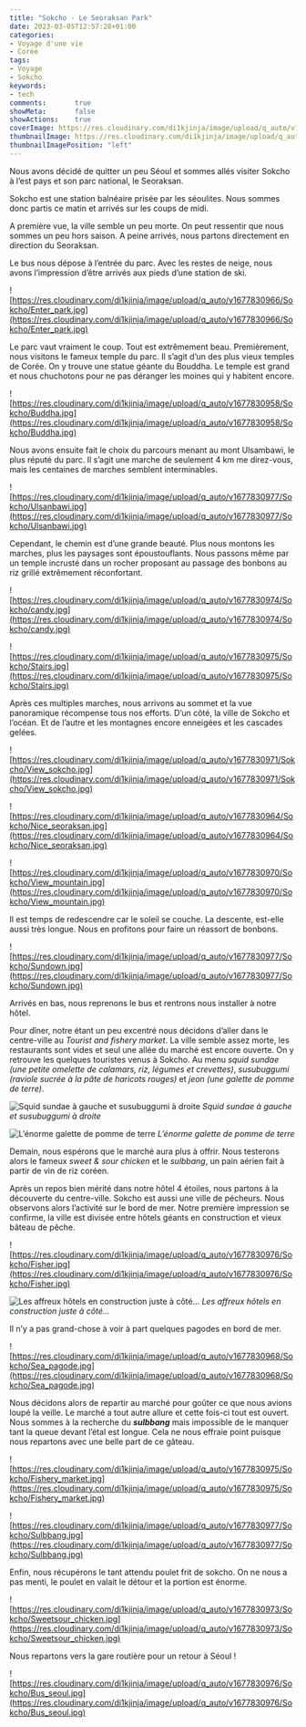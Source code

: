 ```yaml
---
title: "Sokcho - Le Seoraksan Park"
date: 2023-03-05T12:57:28+01:00
categories:
- Voyage d'une vie
- Corée
tags:
- Voyage
- Sokcho
keywords:
- tech
comments:       true
showMeta:       false
showActions:    true
coverImage: https://res.cloudinary.com/di1kjinja/image/upload/q_auto/v1677830964/Sokcho/Nice_seoraksan.jpg
thumbnailImage: https://res.cloudinary.com/di1kjinja/image/upload/q_auto/v1677830964/Sokcho/Nice_seoraksan.jpg
thumbnailImagePosition: "left"
---
```

Nous avons décidé de quitter un peu Séoul et sommes allés visiter Sokcho à l’est pays et son parc national, le Seoraksan. 

Sokcho est une station balnéaire prisée par les séoulites. Nous sommes donc partis ce matin et arrivés sur les coups de midi. 

A première vue, la ville semble un peu morte. On peut ressentir que nous sommes un peu hors saison. A peine arrivés, nous partons directement en direction du Seoraksan. 

Le bus nous dépose à l’entrée du parc. Avec les restes de neige, nous avons l’impression d’être arrivés aux pieds d’une station de ski. 

![https://res.cloudinary.com/di1kjinja/image/upload/q_auto/v1677830966/Sokcho/Enter_park.jpg](https://res.cloudinary.com/di1kjinja/image/upload/q_auto/v1677830966/Sokcho/Enter_park.jpg)

Le parc vaut vraiment le coup. Tout est extrêmement beau. Premièrement, nous visitons le fameux temple du parc. Il s’agit d’un des plus vieux temples de Corée. On y trouve une statue géante du Bouddha. Le temple est grand et nous chuchotons pour ne pas déranger les moines qui y habitent encore. 

![https://res.cloudinary.com/di1kjinja/image/upload/q_auto/v1677830958/Sokcho/Buddha.jpg](https://res.cloudinary.com/di1kjinja/image/upload/q_auto/v1677830958/Sokcho/Buddha.jpg)

Nous avons ensuite fait le choix du parcours menant au mont Ulsambawi, le plus réputé du parc. Il s’agit une marche de seulement 4 km me direz-vous, mais les centaines de marches semblent interminables. 

![https://res.cloudinary.com/di1kjinja/image/upload/q_auto/v1677830977/Sokcho/Ulsanbawi.jpg](https://res.cloudinary.com/di1kjinja/image/upload/q_auto/v1677830977/Sokcho/Ulsanbawi.jpg)

Cependant, le chemin est d’une grande beauté. Plus nous montons les marches, plus les paysages sont époustouflants. Nous passons même par un temple incrusté dans un rocher proposant au passage des bonbons au riz grillé extrêmement réconfortant. 

![https://res.cloudinary.com/di1kjinja/image/upload/q_auto/v1677830974/Sokcho/candy.jpg](https://res.cloudinary.com/di1kjinja/image/upload/q_auto/v1677830974/Sokcho/candy.jpg)

![https://res.cloudinary.com/di1kjinja/image/upload/q_auto/v1677830975/Sokcho/Stairs.jpg](https://res.cloudinary.com/di1kjinja/image/upload/q_auto/v1677830975/Sokcho/Stairs.jpg)

Après ces multiples marches, nous arrivons au sommet et la vue panoramique récompense tous nos efforts. D’un côté, la ville de Sokcho et l’océan. Et de l’autre et les montagnes encore enneigées et les cascades gelées. 

![https://res.cloudinary.com/di1kjinja/image/upload/q_auto/v1677830971/Sokcho/View_sokcho.jpg](https://res.cloudinary.com/di1kjinja/image/upload/q_auto/v1677830971/Sokcho/View_sokcho.jpg)

![https://res.cloudinary.com/di1kjinja/image/upload/q_auto/v1677830964/Sokcho/Nice_seoraksan.jpg](https://res.cloudinary.com/di1kjinja/image/upload/q_auto/v1677830964/Sokcho/Nice_seoraksan.jpg)

![https://res.cloudinary.com/di1kjinja/image/upload/q_auto/v1677830970/Sokcho/View_mountain.jpg](https://res.cloudinary.com/di1kjinja/image/upload/q_auto/v1677830970/Sokcho/View_mountain.jpg)

Il est temps de redescendre car le soleil se couche. La descente, est-elle aussi très longue. Nous en profitons pour faire un réassort de bonbons. 

![https://res.cloudinary.com/di1kjinja/image/upload/q_auto/v1677830977/Sokcho/Sundown.jpg](https://res.cloudinary.com/di1kjinja/image/upload/q_auto/v1677830977/Sokcho/Sundown.jpg)

Arrivés en bas, nous reprenons le bus et rentrons nous installer à notre hôtel. 

Pour dîner, notre étant un peu excentré nous décidons d’aller dans le centre-ville au *Tourist and fishery market*. La ville semble assez morte, les restaurants sont vides et seul une allée du marché est encore ouverte. On y retrouve les quelques touristes venus à Sokcho. Au menu *squid sundae (une petite omelette de calamars, riz, légumes et crevettes)*, *susubuggumi (raviole sucrée à la pâte de haricots rouges)* et *jeon (une galette de pomme de terre)*. 

![*Squid sundae à gauche et susubuggumi à droite*](https://res.cloudinary.com/di1kjinja/image/upload/q_auto/v1677830976/Sokcho/Squid_sundae.jpg)
*Squid sundae à gauche et susubuggumi à droite*

![*L’énorme galette de pomme de terre*](https://res.cloudinary.com/di1kjinja/image/upload/q_auto/v1677830976/Sokcho/Potatoe_jeon.jpg)
*L’énorme galette de pomme de terre*

Demain, nous espérons que le marché aura plus à offrir. Nous testerons alors le fameux *sweet & sour chicken* et le *sulbbang*, un pain aérien fait à partir de vin de riz coréen. 

Après un repos bien mérité dans notre hôtel 4 étoiles, nous partons à la découverte du centre-ville. Sokcho est aussi une ville de pécheurs. Nous observons alors l’activité sur le bord de mer. Notre première impression se confirme, la ville est divisée entre hôtels géants en construction et vieux bâteau de pêche.  

![https://res.cloudinary.com/di1kjinja/image/upload/q_auto/v1677830976/Sokcho/Fisher.jpg](https://res.cloudinary.com/di1kjinja/image/upload/q_auto/v1677830976/Sokcho/Fisher.jpg)

![*Les affreux hôtels en construction juste à côté…*](https://res.cloudinary.com/di1kjinja/image/upload/q_auto/v1677830963/Sokcho/Ugly_construction.jpg)
*Les affreux hôtels en construction juste à côté…*

Il n’y a pas grand-chose à voir à part quelques pagodes en bord de mer.

![https://res.cloudinary.com/di1kjinja/image/upload/q_auto/v1677830968/Sokcho/Sea_pagode.jpg](https://res.cloudinary.com/di1kjinja/image/upload/q_auto/v1677830968/Sokcho/Sea_pagode.jpg)

Nous décidons alors de repartir au marché pour goûter ce que nous avions loupé la veille. Le marché a tout autre allure et cette fois-ci tout est ouvert. Nous sommes à la recherche du ***********sulbbang*********** mais impossible de le manquer tant la queue devant l’étal est longue. Cela ne nous effraie point puisque nous repartons avec une belle part de ce gâteau. 

![https://res.cloudinary.com/di1kjinja/image/upload/q_auto/v1677830975/Sokcho/Fishery_market.jpg](https://res.cloudinary.com/di1kjinja/image/upload/q_auto/v1677830975/Sokcho/Fishery_market.jpg)

![https://res.cloudinary.com/di1kjinja/image/upload/q_auto/v1677830977/Sokcho/Sulbbang.jpg](https://res.cloudinary.com/di1kjinja/image/upload/q_auto/v1677830977/Sokcho/Sulbbang.jpg)

Enfin, nous récupérons le tant attendu poulet frit de sokcho. On ne nous a pas menti, le poulet en valait le détour et la portion est énorme. 

![https://res.cloudinary.com/di1kjinja/image/upload/q_auto/v1677830973/Sokcho/Sweetsour_chicken.jpg](https://res.cloudinary.com/di1kjinja/image/upload/q_auto/v1677830973/Sokcho/Sweetsour_chicken.jpg)

Nous repartons vers la gare routière pour un retour à Séoul ! 

![https://res.cloudinary.com/di1kjinja/image/upload/q_auto/v1677830976/Sokcho/Bus_seoul.jpg](https://res.cloudinary.com/di1kjinja/image/upload/q_auto/v1677830976/Sokcho/Bus_seoul.jpg)